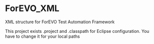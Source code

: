 # ForEVO_XML
XML structure for ForEVO Test Automation Framework

This project exists .project and .classpath for Eclipse configuration.
You have to change it for your local paths
